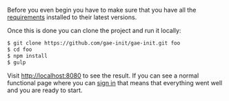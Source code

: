 Before you even begin you have to make sure that you have all the
[requirements](http://docs.gae-init.appspot.com/requirement/)
installed to their latest versions.

Once this is done you can clone the project and run it locally:

```bash
$ git clone https://github.com/gae-init/gae-init.git foo
$ cd foo
$ npm install
$ gulp
```

Visit [http://localhost:8080](http://localhost:8080) to see the result. If
you can see a normal functional page where you can [sign in](http://localhost:8080/signin/)
that means that everything went well and you are ready to start.
